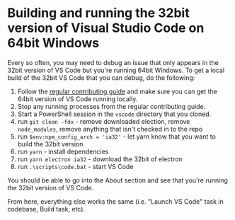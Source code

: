 # Building and running the 32bit version of Visual Studio Code on 64bit Windows

Every so often, you may need to debug an issue that only appears in the 32bit
version of VS Code but you're running 64bit Windows. To get a local build of the
32bit VS Code that you can debug, do the following:

1. Follow the
   [regular contributing guide](https://github.com/microsoft/vscode/wiki/How-to-Contribute)
   and make sure you can get the 64bit version of VS Code running locally.
1. Stop any running processes from the regular contributing guide.
1. Start a PowerShell session in the `vscode` directory that you cloned.
1. run `git clean -fdx` - remove downloaded election, remove `node_modules`,
   remove anything that isn't checked in to the repo
1. run `$env:npm_config_arch = 'ia32'` - let yarn know that you want to build
   the 32bit version
1. run `yarn` - install dependencies
1. run `yarn electron ia32` - download the 32bit of electron
1. run `.\scripts\code.bat` - start VS Code

You should be able to go into the About section and see that you're running the
32bit version of VS Code.

From here, everything else works the same (i.e. "Launch VS Code" task in
codebase, Build task, etc).
